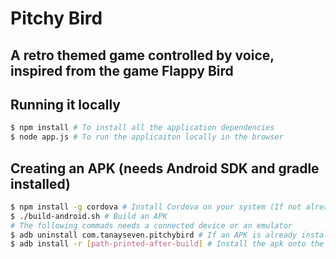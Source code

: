 Pitchy Bird
===========

A retro themed game controlled by voice, inspired from the game Flappy Bird
---------------------------------------------------------------------------


Running it locally
------------------
```bash
$ npm install # To install all the application dependencies
$ node app.js # To run the applicaiton locally in the browser
```

Creating an APK (needs Android SDK and gradle installed)
---------------------------------------------
```bash
$ npm install -g cordova # Install Cordova on your system (If not already installed)
$ ./build-android.sh # Build an APK
# The following commads needs a connected device or an emulator
$ adb uninstall com.tanayseven.pitchybird # If an APK is already installed
$ adb install -r [path-printed-after-build] # Install the apk onto the device
```
